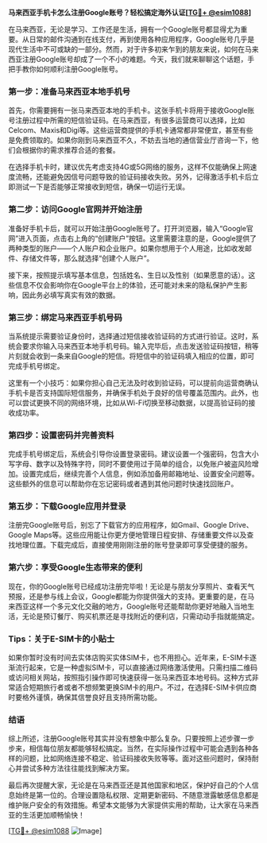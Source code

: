 **马来西亚手机卡怎么注册Google账号？轻松搞定海外认证[[TG💪+ @esim1088](https://t.me/s/esim1088)]**

在马来西亚，无论是学习、工作还是生活，拥有一个Google账号都显得尤为重要。从日常的邮件沟通到在线支付，再到使用各种应用程序，Google账号几乎是现代生活中不可或缺的一部分。然而，对于许多初来乍到的朋友来说，如何在马来西亚注册Google账号却成了一个不小的难题。今天，我们就来聊聊这个话题，手把手教你如何顺利注册Google账号。

### **第一步：准备马来西亚本地手机号**

首先，你需要拥有一张马来西亚本地的手机卡。这张手机卡将用于接收Google账号注册过程中所需的短信验证码。在马来西亚，有很多运营商可以选择，比如Celcom、Maxis和Digi等。这些运营商提供的手机卡通常都非常便宜，甚至有些是免费领取的。如果你刚到马来西亚不久，不妨去当地的通信营业厅咨询一下，他们会根据你的需求推荐合适的套餐。

在选择手机卡时，建议优先考虑支持4G或5G网络的服务，这样不仅能确保上网速度流畅，还能避免因信号问题导致的验证码接收失败。另外，记得激活手机卡后立即测试一下是否能够正常接收到短信，确保一切运行无误。

### **第二步：访问Google官网并开始注册**

准备好手机卡后，就可以开始注册Google账号了。打开浏览器，输入“Google官网”进入页面，点击右上角的“创建账户”按钮。这里需要注意的是，Google提供了两种类型的账户——个人账户和企业账户。如果你想用于个人用途，比如收发邮件、存储文件等，那么就选择“创建个人账户”。

接下来，按照提示填写基本信息，包括姓名、生日以及性别（如果愿意的话）。这些信息不仅会影响你在Google平台上的体验，还可能对未来的隐私保护产生影响，因此务必填写真实有效的数据。

### **第三步：绑定马来西亚手机号码**

当系统提示需要验证身份时，选择通过短信接收验证码的方式进行验证。这时，系统会要求你输入马来西亚本地手机号码。输入完毕后，点击发送验证码按钮，稍等片刻就会收到一条来自Google的短信。将短信中的验证码填入相应的位置，即可完成手机号绑定。

这里有一个小技巧：如果你担心自己无法及时收到验证码，可以提前向运营商确认手机卡是否支持国际短信服务，并确保手机处于良好的信号覆盖范围内。此外，也可以尝试更换不同的网络环境，比如从Wi-Fi切换至移动数据，以提高验证码的接收成功率。

### **第四步：设置密码并完善资料**

完成手机号绑定后，系统会引导你设置登录密码。建议设置一个强密码，包含大小写字母、数字以及特殊字符，同时不要使用过于简单的组合，以免账户被盗风险增加。设置完成后，继续完善个人信息，例如添加备用邮箱地址、设置安全问题等。这些额外的信息可以帮助你在忘记密码或者遇到其他问题时快速找回账户。

### **第五步：下载Google应用并登录**

注册完Google账号后，别忘了下载官方的应用程序，如Gmail、Google Drive、Google Maps等。这些应用能让你更方便地管理日程安排、存储重要文件以及查找地理位置。下载完成后，直接使用刚刚注册的账号登录即可享受便捷的服务。

### **第六步：享受Google生态带来的便利**

现在，你的Google账号已经成功注册完毕啦！无论是与朋友分享照片、查看天气预报，还是参与线上会议，Google都能为你提供强大的支持。更重要的是，在马来西亚这样一个多元文化交融的地方，Google账号还能帮助你更好地融入当地生活，无论是预订餐厅、购买机票还是寻找附近的便利店，只需动动手指就能搞定。

### **Tips：关于E-SIM卡的小贴士**

如果你暂时没有时间去实体店购买实体SIM卡，也不用担心。近年来，E-SIM卡逐渐流行起来，它是一种虚拟SIM卡，可以直接通过网络激活使用。只需扫描二维码或访问相关网站，按照指引操作即可快速获得一张马来西亚本地号码。这种方式非常适合短期旅行者或者不想频繁更换SIM卡的用户。不过，在选择E-SIM卡供应商时要格外谨慎，确保其信誉良好且支持所需功能。

### **结语**

综上所述，注册Google账号其实并没有想象中那么复杂。只要按照上述步骤一步步来，相信每位朋友都能够轻松搞定。当然，在实际操作过程中可能会遇到各种各样的问题，比如网络连接不稳定、验证码接收失败等等。面对这些问题时，保持耐心并尝试多种方法往往能找到解决方案。

最后再次提醒大家，无论是在马来西亚还是其他国家和地区，保护好自己的个人信息始终是第一位的。合理设置隐私权限、定期更新密码、不随意泄露敏感信息都是维护账户安全的有效措施。希望本文能够为大家提供实用的帮助，让大家在马来西亚的生活更加顺畅愉快！

[[TG💪+ @esim1088](https://t.me/s/esim1088) ![Image](https://i.postimg.cc/4NQfJmqS/Snipaste-2025-05-13-00-14-12.png)]